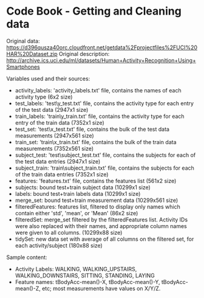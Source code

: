 Code Book - Getting and Cleaning data
========================

Original data: https://d396qusza40orc.cloudfront.net/getdata%2Fprojectfiles%2FUCI%20HAR%20Dataset.zip
Original description: http://archive.ics.uci.edu/ml/datasets/Human+Activity+Recognition+Using+Smartphones

Variables used and their sources:
* activity_labels: 'activity_labels.txt' file, contains the names of each activity type (6x2 size)
* test_labels: 'test\\y_test.txt' file, contains the activity type for each entry of the test data (2947x1 size)
* train_labels: 'train\\y_train.txt' file, contains the activity type for each entry of the train data (7352x1 size)
* test_set: 'test\\x_test.txt' file, contains the bulk of the test data measurements (2947x561 size)
* train_set: 'train\\x_train.txt' file, contains the bulk of the train data measurements (7352x561 size)
* subject_test: 'test\\subject_test.txt' file, contains the subjects for each of the test data entries (2947x1 size)
* subject_train: 'train\\subject_train.txt' file, contains the subjects for each of the train data entries (7352x1 size)
* features: 'features.txt' file, contains the features list (561x2 size)
* subjects: bound test+train subject data (10299x1 size)
* labels: bound test+train labels data (10299x1 size)
* merge_set: bound test+train measurement data (10299x561 size)
* filteredFeatures: features list, filtered to display only names which contain either 'std', 'mean', or 'Mean' (86x2 size)
* filteredSet: merge_set filtered by the filteredFeatures list. Activity IDs were also replaced with their names, and appropriate column names were given to all columns. (10299x88 size)
* tidySet: new data set with average of all columns on the filtered set, for each activity/subject (180x88 size)

Sample content:
* Activity Labels: WALKING, WALKING_UPSTAIRS, WALKING_DOWNSTAIRS, SITTING, STANDING, LAYING
* Feature names: tBodyAcc-mean()-X, tBodyAcc-mean()-Y, tBodyAcc-mean()-Z, etc; most measurements have values on X/Y/Z.
 

